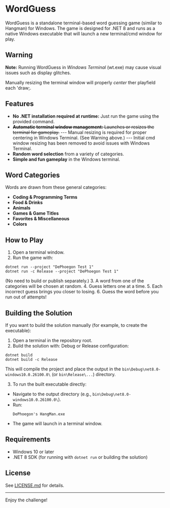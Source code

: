 # WordGuess

WordGuess is a standalone terminal-based word guessing game (similar to Hangman) for Windows. The game is designed for .NET 8 and runs as a native Windows executable that will launch a new terminal/cmd window for play.

## Warning

**Note:** Running WordGuess in *Windows Terminal* (wt.exe) may cause visual issues such as display glitches.

Manually resizing the terminal window will properly *center* ther playfield each 'draw;.

## Features

- **No .NET installation required at runtime:** Just run the game using the provided command.
- ~~**Automatic terminal window management:** Launches or resizes the terminal for gameplay.~~
--- Manual resizing is required for proper centering in Windows Terminal. (See Warning above.)
--- Initial cmd window resizing has been removed to avoid issues with Windows Terminal.
- **Random word selection** from a variety of categories.
- **Simple and fun gameplay** in the Windows terminal.

## Word Categories

Words are drawn from these general categories:
- **Coding & Programming Terms**
- **Food & Drinks**
- **Animals**
- **Games & Game Titles**
- **Favorites & Miscellaneous**
- **Colors**

## How to Play

1. Open a terminal window.
2. Run the game with: 
```
dotnet run --project "DePhoegon Test 1"
dotnet run -c Release --project "DePhoegon Test 1"
```
   (No need to build or publish separately.)
3. A word from one of the categories will be chosen at random.
4. Guess letters one at a time.
5. Each incorrect guess brings you closer to losing.
6. Guess the word before you run out of attempts!

## Building the Solution

If you want to build the solution manually (for example, to create the executable):

1. Open a terminal in the repository root.
2. Build the solution with:  Debug or Release configuration:
```
dotnet build 
dotnet build -c Release
```

This will compile the project and place the output in the `bin\Debug\net8.0-windows10.0.26100.0\` (or `bin\Release\...`) directory.

3. To run the built executable directly:
- Navigate to the output directory (e.g., `bin\Debug\net8.0-windows10.0.26100.0\`).
- Run:
  ```
  DePhoegon's HangMan.exe
  ```
- The game will launch in a terminal window.

## Requirements

- Windows 10 or later
- .NET 8 SDK (for running with `dotnet run` or building the solution)

## License

See [LICENSE.md](LICENSE.md) for details.

---

Enjoy the challenge!